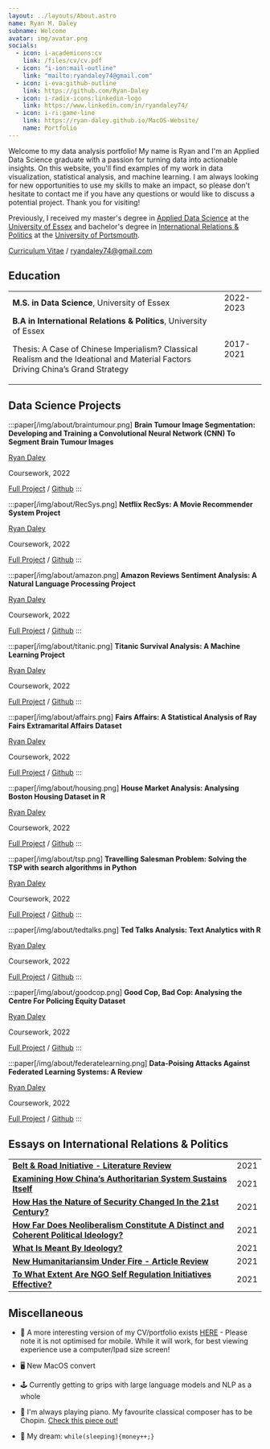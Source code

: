 ```yaml
---
layout: ../layouts/About.astro
name: Ryan M. Daley
subname: Welcome
avatar: img/avatar.png
socials:
  - icon: i-academicons:cv
    link: /files/cv/cv.pdf
  - icon: "i-ion:mail-outline"
    link: "mailto:ryandaley74@gmail.com"
  - icon: i-eva:github-outline
    link: https://github.com/Ryan-Daley
  - icon: i-radix-icons:linkedin-logo
    link: https://www.linkedin.com/in/ryandaley74/
  - icon: i-ri:game-line
    link: https://ryan-daley.github.io/MacOS-Website/
    name: Portfolio
---
```


Welcome to my data analysis portfolio! My name is Ryan and I'm an Applied Data Science graduate with a passion for turning data into actionable insights. On this website, you'll find examples of my work in data visualization, statistical analysis, and machine learning. I am always looking for new opportunities to use my skills to make an impact, so please don't hesitate to contact me if you have any questions or would like to discuss a potential project. Thank you for visiting!

Previously, I received my master's degree in [Applied Data Science](https://www.essex.ac.uk/courses/pg01389/1/msc-applied-data-science) at the [University of Essex](https://www.essex.ac.uk/) and bachelor's degree in [International Relations & Politics](https://www.port.ac.uk/study/courses/undergraduate/ba-hons-international-relations-and-politics) at the [University of Portsmouth](https://www.port.ac.uk/).

[Curriculum Vitae](/files/cv/cv.pdf) / ryandaley74@gmail.com


## Education

|                                                                                                                       |           |
| --------------------------------------------------------------------------------------------------------------------- | --------- |
| **M.S. in Data Science**, University of Essex                                                                           | 2022-2023 |
| **B.A in International Relations & Politics**, University of Essex <p>Thesis: A Case of Chinese Imperialism? Classical Realism and the Ideational and Material Factors Driving China’s Grand Strategy</p> | 2017-2021 |


## Data Science Projects

:::paper[/img/about/braintumour.png]
**Brain Tumour Image Segmentation: Developing and Training a Convolutional Neural Network (CNN) To Segment Brain Tumour Images**

<u>Ryan Daley</u>

Coursework, 2022

[Full Project](https://raw.githubusercontent.com/Ryan-Daley/Brain-Tumour-Segmentation/main/Brain%20Tumour%20Segmentation.pdf) / [Github]()
:::

:::paper[/img/about/RecSys.png]
**Netflix RecSys: A Movie Recommender System Project**

<u>Ryan Daley</u>

Coursework, 2022

[Full Project](https://raw.githubusercontent.com/Ryan-Daley/Netflix-RecSys/main/Netflix%20RecSys.pdf) / [Github]()
:::

:::paper[/img/about/amazon.png]
**Amazon Reviews Sentiment Analysis: A Natural Language Processing Project**

<u>Ryan Daley</u>

Coursework, 2022

[Full Project](https://raw.githubusercontent.com/Ryan-Daley/Amazon-Reviews-Sentiment-Analysis/main/Amazon%20Reviews%20Sentiment%20Analysis.pdf) / [Github]()
:::

:::paper[/img/about/titanic.png]
**Titanic Survival Analysis: A Machine Learning Project**

<u>Ryan Daley</u>

Coursework, 2022

[Full Project](https://raw.githubusercontent.com/Ryan-Daley/Titanic-Survival-Analysis/main/Titanic%20Survival%20Analysis.pdf) / [Github]()
:::

:::paper[/img/about/affairs.png]
**Fairs Affairs: A Statistical Analysis of Ray Fairs Extramarital Affairs Dataset**

<u> Ryan Daley </u>

Coursework, 2022

[Full Project](https://raw.githubusercontent.com/Ryan-Daley/Extramarital-Affairs/main/A%20Statistical%20Analysis%20of%20Fair's%20Affairs.pdf) /
[Github](https://github.com/Ryan-Daley/Extramarital-Affairs)
:::

:::paper[/img/about/housing.png]
**House Market Analysis: Analysing Boston Housing Dataset in R**

<u>Ryan Daley </u>

Coursework, 2022

[Full Project](https://raw.githubusercontent.com/Ryan-Daley/House-Price-Determinants/main/Final%20Report.pdf) / [Github](https://github.com/Ryan-Daley/House-Price-Determinants)
:::

:::paper[/img/about/tsp.png]
**Travelling Salesman Problem: Solving the TSP with search algorithms in Python**

<u>Ryan Daley</u>

Coursework, 2022

[Full Project](https://raw.githubusercontent.com/Ryan-Daley/Travelling-Salesman-Problem/main/Travelling%20Salesman%20Problem.pdf) / [Github]()
:::

:::paper[/img/about/tedtalks.png]
**Ted Talks Analysis: Text Analytics with R**

<u>Ryan Daley</u>

Coursework, 2022

[Full Project](https://raw.githubusercontent.com/Ryan-Daley/Text-Analytics-With-R/main/MA331%20-%20Midterm%20Project.pdf) / [Github](https://github.com/Ryan-Daley/Text-Analytics-With-R)
:::

:::paper[/img/about/goodcop.png]
**Good Cop, Bad Cop: Analysing the Centre For Policing Equity Dataset**

<u>Ryan Daley</u>

Coursework, 2022

[Full Project](https://raw.githubusercontent.com/Ryan-Daley/Good-Cop-Bad-Cop/main/MA304%20-%20EDA%20of%20CPE%20data.pdf) / [Github](https://github.com/Ryan-Daley/Good-Cop-Bad-Cop)
:::

:::paper[/img/about/federatelearning.png]
**Data-Poising Attacks Against Federated Learning Systems: A Review**

<u>Ryan Daley</u>

Coursework, 2022

[Full Project](https://iopscience.iop.org/article/10.1088/1742-6596/1487/1/012016/pdf) / [Github]()
:::

## Essays on International Relations & Politics

|                                                                                                                                                             |           |
| ----------------------------------------------------------------------------------------------------------------------------------------------------------- | --------- |
| [**Belt & Road Initiative - Literature Review**](https://raw.githubusercontent.com/Ryan-Daley/IR-Essays/main/Belt%20%26%20Road%20Initiative%20Literature%20Review.pdf)                                                    | 2021 |
| [**Examining How China’s Authoritarian System Sustains Itself**](https://raw.githubusercontent.com/Ryan-Daley/IR-Essays/main/Autocracy%20%26%20Democracy%20-%20How%20Does%20Chinas%20Authoritarian%20System%20Sustain%20Itself.pdf)          | 2021|
| [**How Has the Nature of Security Changed In the 21st Century?**](https://raw.githubusercontent.com/Ryan-Daley/IR-Essays/main/21st%20Century%20Security%20Challenges%20-%20How%20Has%20the%20Nature%20of%20Security%20Changed%20In%20the%2021st%20Century.pdf)                                                                                                             | 2021 |
| [**How Far Does Neoliberalism Constitute A Distinct and Coherent Political Ideology?**](https://raw.githubusercontent.com/Ryan-Daley/IR-Essays/main/Ideology%20%26%20Politics%20-%20How%20far%20does%20neoliberalism%20constitute%20a%20distinct%20and%20coherent%20political%20ideology.pdf)                                                                                                           | 2021 |
| [**What Is Meant By Ideology?**](https://raw.githubusercontent.com/Ryan-Daley/IR-Essays/main/Ideology%20%26%20Politics%20-%20What%20Is%20Meant%20By%20Ideology%20-%20FINAL.pdf) | 2021 |
| [**New Humanitariansim Under Fire - Article Review**](https://raw.githubusercontent.com/Ryan-Daley/IR-Essays/main/NGOs%20%26%20Social%20Movements%20-%20Article%20Review.pdf)                                                     | 2021 |
| [**To What Extent Are NGO Self Regulation Initiatives Effective?**](https://raw.githubusercontent.com/Ryan-Daley/IR-Essays/main/NGOs%20%26%20Social%20Movements%20-%20To%20What%20Extent%20Are%20NGO%20Self-Regulation%20Initiatives%20Effective.pdf)  | 2021 |


## Miscellaneous

- 🚀 A more interesting version of my CV/portfolio exists [HERE](https://ryan-daley.github.io/MacOS-Website) - Please note it is not optimised for mobile. While it will work, for best viewing experience use a computer/Ipad size screen!

- 🖥 New MacOS convert

- 🕹️ Currently getting to grips with large language models and NLP as a whole

- 🎹 I'm always playing piano. My favourite classical composer has to be Chopin. [Check this piece out!](https://www.youtube.com/watch?v=pHlqEvAwdVc) 

- 🌭 My dream: `while(sleeping){money++;}`